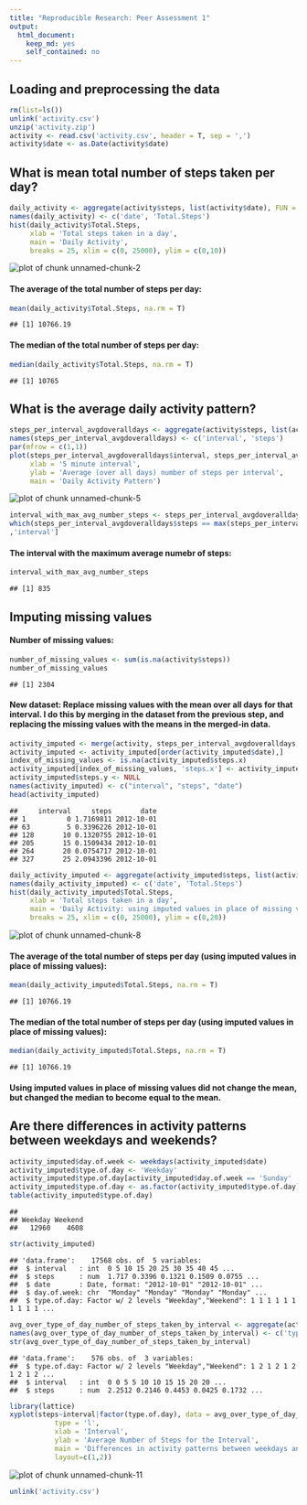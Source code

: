 ```yaml
---
title: "Reproducible Research: Peer Assessment 1"
output: 
  html_document:
    keep_md: yes
    self_contained: no
---
```


## Loading and preprocessing the data

```r
rm(list=ls())
unlink('activity.csv')
unzip('activity.zip')
activity <- read.csv('activity.csv', header = T, sep = ',')
activity$date <- as.Date(activity$date)
```

## What is mean total number of steps taken per day?

```r
daily_activity <- aggregate(activity$steps, list(activity$date), FUN = sum)
names(daily_activity) <- c('date', 'Total.Steps')
hist(daily_activity$Total.Steps, 
     xlab = 'Total steps taken in a day', 
     main = 'Daily Activity', 
     breaks = 25, xlim = c(0, 25000), ylim = c(0,10))
```

![plot of chunk unnamed-chunk-2](figure/unnamed-chunk-2-1.png) 

#### The average of the total number of steps per day:

```r
mean(daily_activity$Total.Steps, na.rm = T)
```

```
## [1] 10766.19
```

#### The median of the total number of steps per day:

```r
median(daily_activity$Total.Steps, na.rm = T)
```

```
## [1] 10765
```

## What is the average daily activity pattern?

```r
steps_per_interval_avgdoveralldays <- aggregate(activity$steps, list(activity$interval), FUN = mean, na.rm = T)
names(steps_per_interval_avgdoveralldays) <- c('interval', 'steps')
par(mfrow = c(1,1))
plot(steps_per_interval_avgdoveralldays$interval, steps_per_interval_avgdoveralldays$steps, type = 'l', 
     xlab = '5 minute interval', 
     ylab = 'Average (over all days) number of steps per interval', 
     main = 'Daily Activity Pattern')
```

![plot of chunk unnamed-chunk-5](figure/unnamed-chunk-5-1.png) 

```r
interval_with_max_avg_number_steps <- steps_per_interval_avgdoveralldays[
which(steps_per_interval_avgdoveralldays$steps == max(steps_per_interval_avgdoveralldays$steps, na.rm = T))
,'interval']
```
#### The interval with the maximum average numebr of steps:

```r
interval_with_max_avg_number_steps
```

```
## [1] 835
```

## Imputing missing values
#### Number of missing values:

```r
number_of_missing_values <- sum(is.na(activity$steps))
number_of_missing_values
```

```
## [1] 2304
```

#### New dataset: Replace missing values with the mean over all days for that interval. I do this by merging in the dataset from the previous step, and replacing the missing values with the means in the merged-in data.

```r
activity_imputed <- merge(activity, steps_per_interval_avgdoveralldays, by.x = 'interval', by.y = 'interval')
activity_imputed <- activity_imputed[order(activity_imputed$date),]
index_of_missing_values <- is.na(activity_imputed$steps.x)
activity_imputed[index_of_missing_values, 'steps.x'] <- activity_imputed[index_of_missing_values, 'steps.y']
activity_imputed$steps.y <- NULL
names(activity_imputed) <- c("interval", "steps", "date")
head(activity_imputed)
```

```
##     interval     steps       date
## 1          0 1.7169811 2012-10-01
## 63         5 0.3396226 2012-10-01
## 128       10 0.1320755 2012-10-01
## 205       15 0.1509434 2012-10-01
## 264       20 0.0754717 2012-10-01
## 327       25 2.0943396 2012-10-01
```

```r
daily_activity_imputed <- aggregate(activity_imputed$steps, list(activity_imputed$date), FUN = sum)
names(daily_activity_imputed) <- c('date', 'Total.Steps')
hist(daily_activity_imputed$Total.Steps, 
     xlab = 'Total steps taken in a day', 
     main = 'Daily Activity: using imputed values in place of missing values', 
     breaks = 25, xlim = c(0, 25000), ylim = c(0,20))
```

![plot of chunk unnamed-chunk-8](figure/unnamed-chunk-8-1.png) 


#### The average of the total number of steps per day (using imputed values in place of missing values):

```r
mean(daily_activity_imputed$Total.Steps, na.rm = T)
```

```
## [1] 10766.19
```

#### The median of the total number of steps per day (using imputed values in place of missing values):

```r
median(daily_activity_imputed$Total.Steps, na.rm = T)
```

```
## [1] 10766.19
```
#### Using imputed values in place of missing values did not change the mean, but changed the median to become equal to the mean.

## Are there differences in activity patterns between weekdays and weekends?

```r
activity_imputed$day.of.week <- weekdays(activity_imputed$date)
activity_imputed$type.of.day <- 'Weekday'
activity_imputed$type.of.day[activity_imputed$day.of.week == 'Sunday' | activity_imputed$day.of.week == 'Saturday'] <- 'Weekend'
activity_imputed$type.of.day <- as.factor(activity_imputed$type.of.day)
table(activity_imputed$type.of.day)
```

```
## 
## Weekday Weekend 
##   12960    4608
```

```r
str(activity_imputed)
```

```
## 'data.frame':	17568 obs. of  5 variables:
##  $ interval   : int  0 5 10 15 20 25 30 35 40 45 ...
##  $ steps      : num  1.717 0.3396 0.1321 0.1509 0.0755 ...
##  $ date       : Date, format: "2012-10-01" "2012-10-01" ...
##  $ day.of.week: chr  "Monday" "Monday" "Monday" "Monday" ...
##  $ type.of.day: Factor w/ 2 levels "Weekday","Weekend": 1 1 1 1 1 1 1 1 1 1 ...
```

```r
avg_over_type_of_day_number_of_steps_taken_by_interval <- aggregate(activity_imputed$steps, list(activity_imputed$type.of.day, activity_imputed$interval), FUN = mean)
names(avg_over_type_of_day_number_of_steps_taken_by_interval) <- c('type.of.day', 'interval', 'steps')
str(avg_over_type_of_day_number_of_steps_taken_by_interval)
```

```
## 'data.frame':	576 obs. of  3 variables:
##  $ type.of.day: Factor w/ 2 levels "Weekday","Weekend": 1 2 1 2 1 2 1 2 1 2 ...
##  $ interval   : int  0 0 5 5 10 10 15 15 20 20 ...
##  $ steps      : num  2.2512 0.2146 0.4453 0.0425 0.1732 ...
```

```r
library(lattice)
xyplot(steps~interval|factor(type.of.day), data = avg_over_type_of_day_number_of_steps_taken_by_interval,
           type = 'l',
           xlab = 'Interval',
           ylab = 'Average Number of Steps for the Interval',
           main = 'Differences in activity patterns between weekdays and weekends',
           layout=c(1,2))
```

![plot of chunk unnamed-chunk-11](figure/unnamed-chunk-11-1.png) 

```r
unlink('activity.csv')
```
